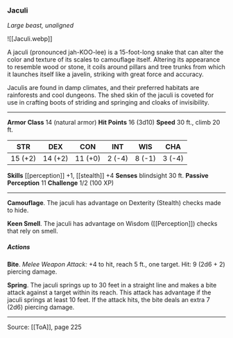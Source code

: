 ### Jaculi
_Large beast, unaligned_

![[Jaculi.webp]]

A jaculi (pronounced jah-KOO-lee) is a 15-foot-long snake that can alter the color and texture of its scales to camouflage itself. Altering its appearance to resemble wood or stone, it coils around pillars and tree trunks from which it launches itself like a javelin, striking with great force and accuracy.

Jaculis are found in damp climates, and their preferred habitats are rainforests and cool dungeons. The shed skin of the jaculi is coveted for use in crafting boots of striding and springing and cloaks of invisibility.






---

**Armor Class** 14 (natural armor)
**Hit Points** 16 (3d10)
**Speed** 30 ft., climb 20 ft.

| STR     | DEX     | CON     | INT     | WIS     | CHA     |
|---------|---------|---------|---------|---------|---------|
| 15 (+2) | 14 (+2) | 11 (+0) | 2 (-4) | 8 (-1) | 3 (-4) |

**Skills** [[perception]] +1, [[stealth]] +4
**Senses** blindsight 30 ft.
**Passive Perception** 11
**Challenge** 1/2 (100 XP)

---

**Camouflage**. The jaculi has advantage on Dexterity (Stealth) checks made to hide.

**Keen Smell**. The jaculi has advantage on Wisdom ([[Perception]]) checks that rely on smell.

##### Actions
**Bite**. _Melee Weapon Attack:_ +4 to hit, reach 5 ft., one target. Hit: 9 (2d6 + 2) piercing damage.

**Spring**. The jaculi springs up to 30 feet in a straight line and makes a bite attack against a target within its reach. This attack has advantage if the jaculi springs at least 10 feet. If the attack hits, the bite deals an extra 7 (2d6) piercing damage.


---

Source: [[ToA]], page 225